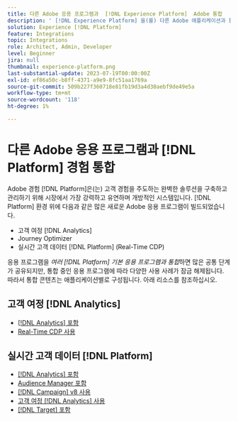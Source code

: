 ```yaml
---
title: 다른 Adobe 응용 프로그램과  [!DNL Experience Platform]  Adobe 통합
description: ' [!DNL Experience Platform] 을(를) 다른 Adobe 애플리케이션과 통합하는 방법을 알아봅니다.'
solution: Experience [!DNL Platform]
feature: Integrations
topic: Integrations
role: Architect, Admin, Developer
level: Beginner
jira: null
thumbnail: experience-platform.png
last-substantial-update: 2023-07-19T00:00:00Z
exl-id: ef86a50c-b8ff-4371-a9e9-8fc51aa1769a
source-git-commit: 509b227f360718e81fb19d3a4d30aebf9de49e5a
workflow-type: tm+mt
source-wordcount: '118'
ht-degree: 1%

---
```


# 다른 Adobe 응용 프로그램과 [!DNL Platform] 경험 통합

Adobe 경험 [!DNL Platform]은(는) 고객 경험을 주도하는 완벽한 솔루션을 구축하고 관리하기 위해 시장에서 가장 강력하고 유연하며 개방적인 시스템입니다. [!DNL Platform] 환경 위에 다음과 같은 많은 새로운 Adobe 응용 프로그램이 빌드되었습니다.

* 고객 여정 [!DNL Analytics]
* Journey Optimizer
* 실시간 고객 데이터 [!DNL Platform] (Real-Time CDP)

응용 프로그램을 _여러 [!DNL Platform] 기본 응용 프로그램과 통합_&#x200B;하면 많은 공통 단계가 공유되지만, 통합 중인 응용 프로그램에 따라 다양한 사용 사례가 잠금 해제됩니다. 따라서 통합 콘텐츠는 애플리케이션별로 구성됩니다. 아래 리소스를 참조하십시오.


## 고객 여정 [!DNL Analytics]

* [ [!DNL Analytics] 포함](../cja/customer-journey-analytics-analytics.md)
* [Real-Time CDP 사용](../cja/cja-rtcdp.md)

## 실시간 고객 데이터 [!DNL Platform]

* [ [!DNL Analytics] 포함](../rtcdp/rtcdp-analytics.md)
* [Audience Manager 포함](../rtcdp/rtcdp-aam.md)
* [ [!DNL Campaign] v8 사용](../rtcdp/rtcdp-campaign.md)
* [고객 여정  [!DNL Analytics] 사용](../rtcdp/rtcdp-cja.md)
* [ [!DNL Target] 포함](../rtcdp/rtcdp-target.md)

